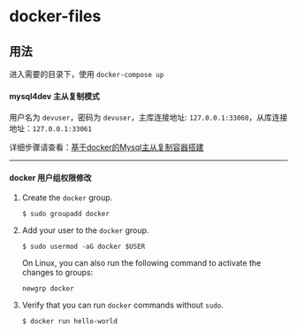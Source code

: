 # docker-files

## 用法

进入需要的目录下，使用 `docker-compose up`

####  mysql4dev 主从复制模式

用户名为 `devuser`，密码为 `devuser`，主库连接地址: `127.0.0.1:33060`，从库连接地址：`127.0.0.1:33061`  

详细步骤请查看：[基于docker的Mysql主从复制容器搭建
](https://www.jianshu.com/p/b778f8236b10)

--------

#### docker 用户组权限修改

1. Create the `docker` group.

    `$ sudo groupadd docker`

2. Add your user to the `docker` group.

    `$ sudo usermod -aG docker $USER`

    On Linux, you can also run the following command to activate the changes to groups:

    `newgrp docker`

3. Verify that you can run `docker` commands without `sudo`.

    `$ docker run hello-world`

